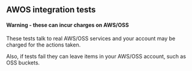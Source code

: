 ## AWOS integration tests

#### Warning - these can incur charges on AWS/OSS

These tests talk to real AWS/OSS services and your account may be charged for the actions taken.

Also, if tests fail they can leave items in your AWS/OSS account, such as OSS buckets.

<!-- #### Running the tests against AWS/OSS

In this directory, `tests`, you can run all tests with `cargo test --features all`.

Specific service tests can be run using their feature flags.  To run the OSS tests: `cargo test --features oss`.

To run multiple service tests, add the feature flags: `cargo test --features "oss s3"`.

To run specific tests, your may wish to use cargo test's `--test <testname>` filter. -->
